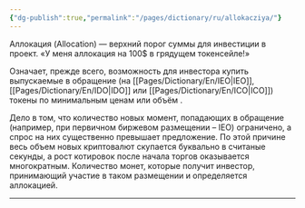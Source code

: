 ```yaml
---
{"dg-publish":true,"permalink":"/pages/dictionary/ru/allokacziya/"}
---
```



Аллокация (Allocation) — верхний порог суммы для инвестиции в проект.
«У меня аллокация на 100$ в грядущем токенсейле!»

Означает, прежде всего, возможность для инвестора купить выпускаемые в обращение (на [[Pages/Dictionary/En/IEO\|IEO]], [[Pages/Dictionary/En/IDO\|IDO]] или [[Pages/Dictionary/En/ICO\|ICO]]) токены по минимальным ценам или объём .

Дело в том, что количество новых момент, попадающих в обращение (например, при первичном биржевом размещении – IEO) ограничено, а спрос на них существенно превышает предложение. По этой причине весь объем новых криптовалют скупается буквально в считаные секунды, а рост котировок после начала торгов оказывается многократным. Количество монет, которые получит инвестор, принимающий участие в таком размещении и определяется аллокацией.

---
